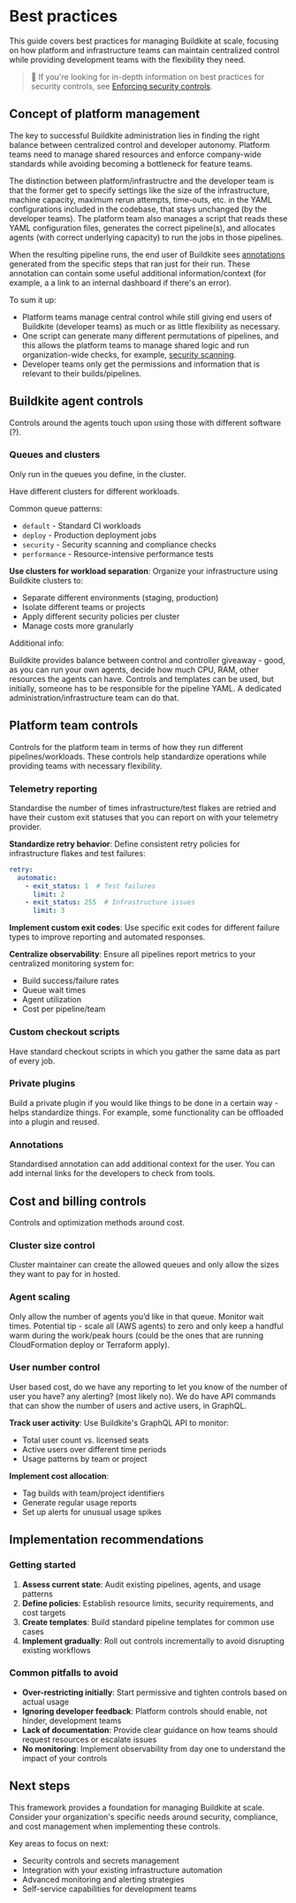 # Best practices

This guide covers best practices for managing Buildkite at scale, focusing on how platform and infrastructure teams can maintain centralized control while providing development teams with the flexibility they need.

> 📘
> If you're looking for in-depth information on best practices for security controls, see [Enforcing security controls](/docs/pipelines/security/enforcing-security-controls).

## Concept of platform management

The key to successful Buildkite administration lies in finding the right balance between centralized control and developer autonomy. Platform teams need to manage shared resources and enforce company-wide standards while avoiding becoming a bottleneck for feature teams.

The distinction between platform/infrastructre and the developer team is that the former get to specify settings like the size of the infrastructure, machine capacity, maximum rerun attempts, time-outs, etc. in the YAML configurations included in the codebase, that stays unchanged (by the developer teams). The platform team also manages a script that reads these YAML configuration files, generates the correct pipeline(s), and allocates agents (with correct underlying capacity) to run the jobs in those pipelines.

When the resulting pipeline runs, the end user of Buildkite sees [annotations](/docs/agent/v3/cli-annotate) generated from the specific steps that ran just for their run. These annotation can contain some useful additional information/context (for example, a a link to an internal dashboard if there's an error).

To sum it up:

- Platform teams manage central control while still giving end users of Buildkite (developer teams) as much or as little flexibility as necessary.
- One script can generate many different permutations of pipelines, and this allows the platform teams to manage shared logic and run organization-wide checks, for example, [security scanning](https://buildkite.com/docs/pipelines/security/enforcing-security-controls#dependencies-and-package-management).
- Developer teams only get the permissions and information that is relevant to their builds/pipelines.

## Buildkite agent controls

Controls around the agents touch upon using those with different software (?).

### Queues and clusters

Only run in the queues you define, in the cluster.

Have different clusters for different workloads.

Common queue patterns:
- `default` - Standard CI workloads
- `deploy` - Production deployment jobs
- `security` - Security scanning and compliance checks
- `performance` - Resource-intensive performance tests

**Use clusters for workload separation**: Organize your infrastructure using Buildkite clusters to:
- Separate different environments (staging, production)
- Isolate different teams or projects
- Apply different security policies per cluster
- Manage costs more granularly

Additional info:

Buildkite provides balance between control and controller giveaway - good, as you can run your own agents, decide how much CPU, RAM, other resources the agents can have.
Controls and templates can be used, but initially, someone has to be responsible for the pipeline YAML. A dedicated administration/infrastructure team can do that.

## Platform team controls

Controls for the platform team in terms of how they run different pipelines/workloads. These controls help standardize operations while providing teams with necessary flexibility.

### Telemetry reporting

Standardise the number of times infrastructure/test flakes are retried and have their custom exit statuses that you can report on with your telemetry provider.

**Standardize retry behavior**: Define consistent retry policies for infrastructure flakes and test failures:
```yaml
retry:
  automatic:
    - exit_status: 1  # Test failures
      limit: 2
    - exit_status: 255  # Infrastructure issues
      limit: 3
```

**Implement custom exit codes**: Use specific exit codes for different failure types to improve reporting and automated responses.

**Centralize observability**: Ensure all pipelines report metrics to your centralized monitoring system for:
- Build success/failure rates
- Queue wait times
- Agent utilization
- Cost per pipeline/team

### Custom checkout scripts

Have standard checkout scripts in which you gather the same data as part of every job.

### Private plugins

Build a private plugin if you would like things to be done in a certain way - helps standardize things. For example, some functionality can be offloaded into a plugin and reused.

### Annotations

Standardised annotation can add additional context for the user. You can add internal links for the developers to check from tools.

## Cost and billing controls

Controls and optimization methods around cost.

### Cluster size control

Cluster maintainer can create the allowed queues and only allow the sizes they want to pay for in hosted.

### Agent scaling

Only allow the number of agents you’d like in that queue. Monitor wait times.
Potential tip - scale all (AWS agents) to zero and only keep a handful warm during the work/peak hours (could be the ones that are running CloudFormation deploy or Terraform apply).

### User number control

User based cost, do we have any reporting to let you know of the number of user you have? any alerting? (most likely no).
We do have API commands that can show the number of users and active users, in GraphQL.

**Track user activity**: Use Buildkite's GraphQL API to monitor:
- Total user count vs. licensed seats
- Active users over different time periods
- Usage patterns by team or project

**Implement cost allocation**:
- Tag builds with team/project identifiers
- Generate regular usage reports
- Set up alerts for unusual usage spikes

## Implementation recommendations

### Getting started

1. **Assess current state**: Audit existing pipelines, agents, and usage patterns
2. **Define policies**: Establish resource limits, security requirements, and cost targets
3. **Create templates**: Build standard pipeline templates for common use cases
4. **Implement gradually**: Roll out controls incrementally to avoid disrupting existing workflows

### Common pitfalls to avoid

- **Over-restricting initially**: Start permissive and tighten controls based on actual usage
- **Ignoring developer feedback**: Platform controls should enable, not hinder, development teams
- **Lack of documentation**: Provide clear guidance on how teams should request resources or escalate issues
- **No monitoring**: Implement observability from day one to understand the impact of your controls

## Next steps

This framework provides a foundation for managing Buildkite at scale. Consider your organization's specific needs around security, compliance, and cost management when implementing these controls.

Key areas to focus on next:
- Security controls and secrets management
- Integration with your existing infrastructure automation
- Advanced monitoring and alerting strategies
- Self-service capabilities for development teams
